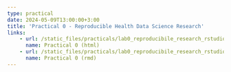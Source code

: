```yaml
---
type: practical
date: 2024-05-09T13:00:00+3:00
title: 'Practical 0 - Reproducible Health Data Science Research'
links:
    - url: /static_files/practicals/lab0_reproducibile_research_rstudio_rmd_git.html
      name: Practical 0 (html)
    - url: /static_files/practicals/lab0_reproducibile_research_rstudio_rmd_git.rmd
      name: Practical 0 (rmd)
---
```

